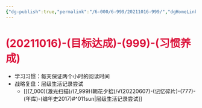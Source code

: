 ```yaml
---
{"dg-publish":true,"permalink":"/6-000/6-999/20211016-999/","dgHomeLink":true,"dgPassFrontmatter":false}
---
```


# <font color=#DC143C>(20211016)-(目标达成)-(999)-(习惯养成)</font>
+ 学习习惯：每天保证两个小时的阅读时间
+ 战略复盘：层级生活记录尝试
    + [[(7_000)(激光扫描)/(7_999)(朝花夕拾)/√(20220607)-(记忆碎片)-(777)-(年库)-(编年史2017)#^011sun|层级生活记录尝试]]